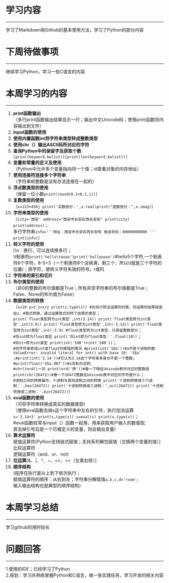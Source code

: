 # 学习内容

---
学习了Markdown和Github的基本使用方法，学习了Python的部分内容
# 下周待做事项

---
继续学习Python，学习一些C语言的内容
# 本周学习的内容
---
1. **print函数输出**<br>（多行print函数输出结果显示一行；输出中文Unicode码；使用print函数将内容输出到文件）
2. **input函数的使用**
3. **使用内置函数int将字符串类型转成整数类型**
4. **使用chr（）输出ASCII码所对应的字符**
5. **查询Python中的保留字及获取个数**<br>`[print(keyword.kwlist)][print(len(keyword.kwlist))]`
6. **变量和常量的定义及使用**<br>（Python中允许多个变量指向同一个值；id查看对象的内存地址）
7. **使用连接符连接多个字符串**<br>（字符串和整数是没有办法连接在一起的）
8. **浮点数类型的使用**<br>（保留一位小数`print(round(0.1+0.2,1))`）
9. **复数类型的使用**<br>（`x=123+456j print('实数部分：',x.real)print("虚数部分：",x.imag)`）
10. **字符串类型的使用**<br>（`city='西安' address="西安市长安区西长安街" print(city) print(address)`；<br>多行字符串`info='''地址：西安市长安区西长安街 电话号码：00000000000 ''' print(info)`）
11. **转义字符的使用**<br>[\n：换行，可以连续换多行；<br>\t制表符`print('hello\toooo')print('hellooooo')`#hello5个字符,一个制表符8个字符，8-5=3（一个制表符8个没填满，剩三个，所以\t就是三个字符的位置)；原字符，使转义字符失效的符号，r或R]
12. **字符串的索引和切片**
13. **布尔类型的使用**<br>（非0的整数的布尔值都是True；所有非空字符串的布尔值都是True；False、None的布尔值为False）
14. **数据类型的转换**<br>（`x=10 y=3 z=x/y print(z,type(z)) #在执行除法运算的时候，将运算的结果赋值给z，#隐式转换，通过运算隐式的转了结果的类型`；<br>`print('float类型转为int类型',int(3.14)) print('float类型转为int类型',int(3.9)) print('float类型转为int类型',int(-3.14)) print('float类型转为int类型',int(-3.9) #float类型转为int类型，只保留整数部分`；<br>`#将int转为float类型 print('将int转为float类型：',float(10))`；<br>`#将str转为int类型 print(int('100')+int('200'))`；<br>`#将字符串转成int或float时报错的情况 #print(int('18a'))#a不是十进制的数  ValueError: invalid literal for int() with base 10: '18a' ;#print(int('3.14'))#它认为3.14这个字符串本身也不是一个整数; #print(float('45a.987'))#a没有办法转`;<br>`#chr()ord()一对 print(ord('杨'))#看一下杨在Unicode表中对应的整数值 print(chr(26472))#看一下26472整数在Unicode表中对应的字符是什么`；<br>`#进制之间的转换操作，十进制与其他进制之间的转换 print('十进制转换成十六进制：',hex(26472)) print('十进制转换成八进制：',oct(26472)) print('十进制转换成二进制：',bin(26472))`）
15. **eval函数的使用**<br>（可将字符串转换成真实的数据类型)<br>（使用eval函数去掉s这个字符串中左右的引号，执行加法运算<br>`s='3.14+3' print(s,type(s)) x=eval(s) print(x,type(x))`；<br>#eval函数经常与input（）函数一起用，用来获取用户输入的数值型;<br>若去掉引号后是一个已被定义的变量，则会输出变量）
16. **算术运算符**<br>赋值运算符[Python支持链式赋值；支持系列解包赋值（交换两个变量的值）]<br>比较运算符<br>逻辑运算符（and、or、not)
17. **位运算**[&、|、^、~、<<、>>（左乘右除）]
18. **顺序结构**<br>(程序在执行是从上到下依次执行；<br>赋值运算符的顺序：从右到左；字符串分解赋值`a,b,c,d='room'`;<br>输入输出结构也是典型的顺序结构）
# 本周学习总结
---
学习github时用时较长
# 问题回答
---
 1.使用的IDE；已经学习了Python<br>2.规划：学习并熟练掌握Python和C语言，做一些实践任务，学习开发的相关内容